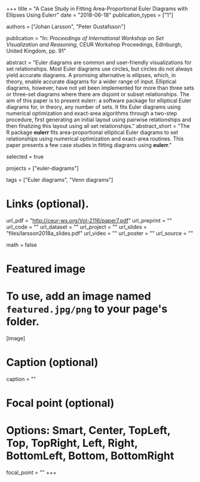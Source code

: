 +++
title = "A Case Study in Fitting Area-Proportional Euler Diagrams with Ellipses Using Eulerr"
date = "2018-06-18"
publication_types = ["1"]

authors = ["Johan Larsson", "Peter Gustafsson"]

publication = "In: *Proceedings of International Workshop on Set Visualization and Reasoning*, CEUR Workshop Proceedings, Edinburgh, United Kingdom, pp. 91"

abstract = "Euler diagrams are common and user-friendly visualizations for set relationships. Most Euler diagrams use circles, but circles do not always   yield accurate diagrams. A promising alternative is ellipses, which, in theory, enable accurate diagrams for a wider range of input. Elliptical diagrams, however, have not yet been implemented for more than three sets or three-set diagrams where there are disjoint or subset relationships. The aim of this paper is to present eulerr: a software package for elliptical Euler diagrams for, in theory, any number of sets. It fits Euler diagrams using numerical optimization and exact-area algorithms through a two-step procedure, first generating an initial layout using pairwise relationships and then finalizing this layout using all set relationships."
abstract_short = "The R package **eulerr** fits area-proportional elliptical Euler diagrams to set relationships using numerical optimization and exact-area routines. This paper presents a few case studies in fitting diagrams using **eulerr**."

selected = true

projects = ["euler-diagrams"]

tags = ["Euler diagrams", "Venn diagrams"]

# Links (optional).
url_pdf = "http://ceur-ws.org/Vol-2116/paper7.pdf"
url_preprint = ""
url_code = ""
url_dataset = ""
url_project = ""
url_slides = "files/larsson2018a_slides.pdf"
url_video = ""
url_poster = ""
url_source = ""

math = false

# Featured image
# To use, add an image named `featured.jpg/png` to your page's folder. 
[image]
  # Caption (optional)
  caption = ""
  # Focal point (optional)
  # Options: Smart, Center, TopLeft, Top, TopRight, Left, Right, BottomLeft, Bottom, BottomRight
  focal_point = ""
+++
